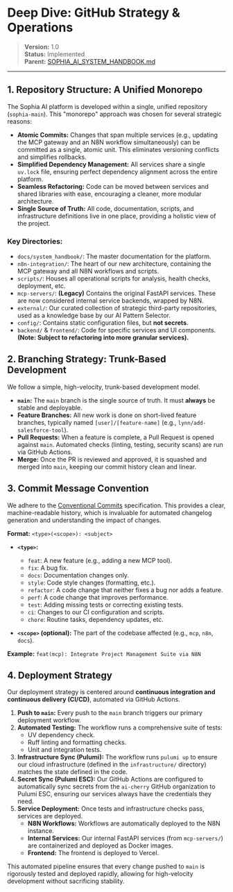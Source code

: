 # Deep Dive: GitHub Strategy & Operations

> **Version:** 1.0  
> **Status:** Implemented  
> **Parent:** [SOPHIA_AI_SYSTEM_HANDBOOK.md](./00_SOPHIA_AI_SYSTEM_HANDBOOK.md)

---

## 1. Repository Structure: A Unified Monorepo

The Sophia AI platform is developed within a single, unified repository (`sophia-main`). This "monorepo" approach was chosen for several strategic reasons:

-   **Atomic Commits:** Changes that span multiple services (e.g., updating the MCP gateway and an N8N workflow simultaneously) can be committed as a single, atomic unit. This eliminates versioning conflicts and simplifies rollbacks.
-   **Simplified Dependency Management:** All services share a single `uv.lock` file, ensuring perfect dependency alignment across the entire platform.
-   **Seamless Refactoring:** Code can be moved between services and shared libraries with ease, encouraging a cleaner, more modular architecture.
-   **Single Source of Truth:** All code, documentation, scripts, and infrastructure definitions live in one place, providing a holistic view of the project.

### **Key Directories:**

-   `docs/system_handbook/`: The master documentation for the platform.
-   `n8n-integration/`: The heart of our new architecture, containing the MCP gateway and all N8N workflows and scripts.
-   `scripts/`: Houses all operational scripts for analysis, health checks, deployment, etc.
-   `mcp-servers/`: **(Legacy)** Contains the original FastAPI services. These are now considered internal service backends, wrapped by N8N.
-   `external/`: Our curated collection of strategic third-party repositories, used as a knowledge base by our AI Pattern Selector.
-   `config/`: Contains static configuration files, but **not secrets**.
-   `backend/` & `frontend/`: Code for specific services and UI components. **(Note: Subject to refactoring into more granular services).**

## 2. Branching Strategy: Trunk-Based Development

We follow a simple, high-velocity, trunk-based development model.

-   **`main`:** The `main` branch is the single source of truth. It must **always** be stable and deployable.
-   **Feature Branches:** All new work is done on short-lived feature branches, typically named `[user]/[feature-name]` (e.g., `lynn/add-salesforce-tool`).
-   **Pull Requests:** When a feature is complete, a Pull Request is opened against `main`. Automated checks (linting, testing, security scans) are run via GitHub Actions.
-   **Merge:** Once the PR is reviewed and approved, it is squashed and merged into `main`, keeping our commit history clean and linear.

## 3. Commit Message Convention

We adhere to the [Conventional Commits](https://www.conventionalcommits.org/) specification. This provides a clear, machine-readable history, which is invaluable for automated changelog generation and understanding the impact of changes.

**Format:** `<type>(<scope>): <subject>`

-   **`<type>`:**
    -   `feat`: A new feature (e.g., adding a new MCP tool).
    -   `fix`: A bug fix.
    -   `docs`: Documentation changes only.
    -   `style`: Code style changes (formatting, etc.).
    -   `refactor`: A code change that neither fixes a bug nor adds a feature.
    -   `perf`: A code change that improves performance.
    -   `test`: Adding missing tests or correcting existing tests.
    -   `ci`: Changes to our CI configuration and scripts.
    -   `chore`: Routine tasks, dependency updates, etc.

-   **`<scope>` (optional):** The part of the codebase affected (e.g., `mcp`, `n8n`, `docs`).

**Example:**
`feat(mcp): Integrate Project Management Suite via N8N`

## 4. Deployment Strategy

Our deployment strategy is centered around **continuous integration and continuous delivery (CI/CD)**, automated via GitHub Actions.

1.  **Push to `main`:** Every push to the `main` branch triggers our primary deployment workflow.
2.  **Automated Testing:** The workflow runs a comprehensive suite of tests:
    -   UV dependency check.
    -   Ruff linting and formatting checks.
    -   Unit and integration tests.
3.  **Infrastructure Sync (Pulumi):** The workflow runs `pulumi up` to ensure our cloud infrastructure (defined in the `infrastructure/` directory) matches the state defined in the code.
4.  **Secret Sync (Pulumi ESC):** Our GitHub Actions are configured to automatically sync secrets from the `ai-cherry` GitHub organization to Pulumi ESC, ensuring our services always have the credentials they need.
5.  **Service Deployment:** Once tests and infrastructure checks pass, services are deployed.
    -   **N8N Workflows:** Workflows are automatically deployed to the N8N instance.
    -   **Internal Services:** Our internal FastAPI services (from `mcp-servers/`) are containerized and deployed as Docker images.
    -   **Frontend:** The frontend is deployed to Vercel.

This automated pipeline ensures that every change pushed to `main` is rigorously tested and deployed rapidly, allowing for high-velocity development without sacrificing stability.
